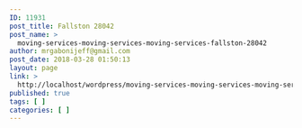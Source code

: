 ```yaml
---
ID: 11931
post_title: Fallston 28042
post_name: >
  moving-services-moving-services-moving-services-fallston-28042
author: mrgabonijeff@gmail.com
post_date: 2018-03-28 01:50:13
layout: page
link: >
  http://localhost/wordpress/moving-services-moving-services-moving-services-fallston-28042/
published: true
tags: [ ]
categories: [ ]
---
```

